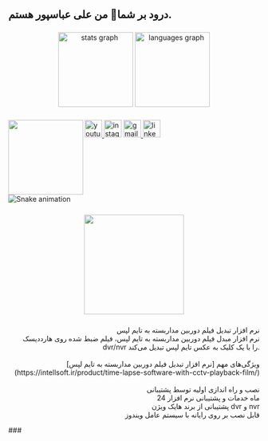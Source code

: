 <h2 align="left">درود بر شما👋 من علی عباسپور هستم.</h2>

###

<div align="center">
  <img src="https://github-readme-stats.vercel.app/api?username=intellsoft&hide_title=false&hide_rank=false&show_icons=true&include_all_commits=true&count_private=true&disable_animations=false&theme=dracula&locale=en&hide_border=false" height="150" alt="stats graph"  />
  <img src="https://github-readme-stats.vercel.app/api/top-langs?username=intellsoft&locale=en&hide_title=false&layout=compact&card_width=320&langs_count=5&theme=dracula&hide_border=false" height="150" alt="languages graph"  />
</div>

###

<img align="left" height="150" src="https://intellsoft.ir/wp-content/uploads/2024/04/%D8%B9%D9%84%DB%8C-%D8%B9%D8%A8%D8%A7%D8%B3%D9%BE%D9%88%D8%B1-315x400.jpg"  />

###

<div align="left">
  <a href="https://www.youtube.com/@intellsoft.software" target="_blank">
    <img src="https://img.shields.io/static/v1?message=Youtube&logo=youtube&label=&color=FF0000&logoColor=white&labelColor=&style=for-the-badge" height="35" alt="youtube logo"  />
  </a>
  <img src="https://img.shields.io/static/v1?message=Instagram&logo=instagram&label=&color=E4405F&logoColor=white&labelColor=&style=for-the-badge" height="35" alt="instagram logo"  />
  <a href="4.vip.abbaspor@gmail." target="_blank">
    <img src="https://img.shields.io/static/v1?message=Gmail&logo=gmail&label=&color=D14836&logoColor=white&labelColor=&style=for-the-badge" height="35" alt="gmail logo"  />
  </a>
  <a href="https://www.linkedin.com/in/aliabbaspor/" target="_blank">
    <img src="https://img.shields.io/static/v1?message=LinkedIn&logo=linkedin&label=&color=0077B5&logoColor=white&labelColor=&style=for-the-badge" height="35" alt="linkedin logo"  />
  </a>
</div>

###

<br clear="both">

<img src="https://raw.githubusercontent.com/intellsoft/intellsoft/output/snake.svg" alt="Snake animation" />

###

<div align="center">
  <img height="200" src="https://intellsoft.ir/wp-content/uploads/2024/06/%D9%86%D8%B1%D9%85-%D8%A7%D9%81%D8%B2%D8%A7%D8%B1-%D8%AA%D8%A8%D8%AF%DB%8C%D9%84-%D9%81%DB%8C%D9%84%D9%85-%D8%AF%D9%88%D8%B1%D8%A8%DB%8C%D9%86-%D9%85%D8%AF%D8%A7%D8%B1%D8%A8%D8%B3%D8%AA%D9%87-%D8%A8%D9%87-%D8%B9%DA%A9%D8%B3-%D8%AA%D8%A7%DB%8C%D9%85-%D9%84%D9%BE%D8%B3-1.webp"  />
</div>

###

<p align="right">نرم افزار تبدیل فیلم دوربین مداربسته به تایم لپس<br>نرم افزار مبدل فیلم دوربین مداربسته به تایم لپس، فیلم ضبط شده روی هارددیسک dvr/nvr را با یک کلیک به عکس تایم لپس تبدیل می‌کند.<br><br>ویژگی‌های مهم [نرم افزار تبدیل فیلم دوربین مداربسته به تایم لپس](https://intellsoft.ir/product/time-lapse-software-with-cctv-playback-film/) <br><br>نصب و راه اندازی اولیه توسط پشتیبانی<br>24 ماه خدمات و پشتیبانی نرم افزار<br>پشتیبانی از برند هایک ویژن dvr و nvr<br>قابل نصب بر روی رایانه با سیستم عامل ویندوز</p>
###
